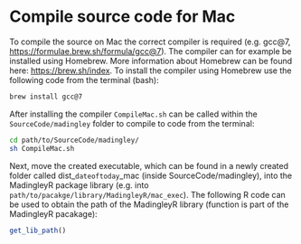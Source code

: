 # Compile source code for Mac

To compile the source on Mac the correct compiler is required (e.g. gcc@7, https://formulae.brew.sh/formula/gcc@7). The compiler can for example be installed using Homebrew. More information about Homebrew can be found here: https://brew.sh/index. To install the compiler using Homebrew use the following code from the terminal (bash):

```bash
brew install gcc@7
```

After installing the compiler ```CompileMac.sh``` can be called within the ```SourceCode/madingley``` folder to compile to code from the terminal:

```bash
cd path/to/SourceCode/madingley/
sh CompileMac.sh
```

Next, move the created executable, which can be found in a newly created folder called dist_```dateoftoday```_mac (inside SourceCode/madingley),  into the MadingleyR package library (e.g. into ```path/to/pacakge/library/MadingleyR/mac_exec```). The following R code can be used to obtain the path of the MadingleyR library (function is part of the MadingleyR pacakage):

```R
get_lib_path()
```